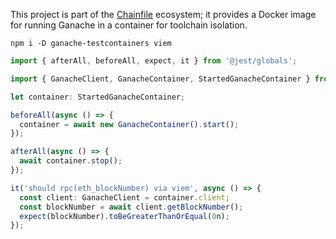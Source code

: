 This project is part of the [Chainfile](https://chainfile.org) ecosystem;
it provides a Docker image for running Ganache in a container for toolchain isolation.

```shell
npm i -D ganache-testcontainers viem
```

```typescript
import { afterAll, beforeAll, expect, it } from '@jest/globals';

import { GanacheClient, GanacheContainer, StartedGanacheContainer } from './index';

let container: StartedGanacheContainer;

beforeAll(async () => {
  container = await new GanacheContainer().start();
});

afterAll(async () => {
  await container.stop();
});

it('should rpc(eth_blockNumber) via viem', async () => {
  const client: GanacheClient = container.client;
  const blockNumber = await client.getBlockNumber();
  expect(blockNumber).toBeGreaterThanOrEqual(0n);
});
```
